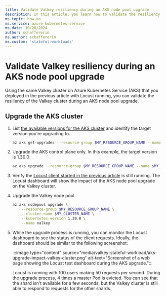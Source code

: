 ```yaml
---
title: Validate Valkey resiliency during an AKS node pool upgrade
description: In this article, you learn how to validate the resiliency of the Valkey cluster on Azure Kubernetes during a nodepool upgrade.
ms.topic: how-to
ms.service: azure-kubernetes-service
ms.date: 10/28/2024
author: schaffererin
ms.author: schaffererin
ms.custom: 'stateful-workloads'
---
```


# Validate Valkey resiliency during an AKS node pool upgrade

Using the same Valkey cluster on Azure Kubernetes Service (AKS) that you deployed in the previous article with Locust running, you can validate the resiliency of the Valkey cluster during an AKS node pool upgrade.


## Upgrade the AKS cluster

1. List [the available versions for the AKS cluster][check-for-available-aks-cluster-upgrades] and identify the target version you're upgrading to.

    ```bash
    az aks get-upgrades --resource-group $MY_RESOURCE_GROUP_NAME --name $MY_CLUSTER_NAME --output table
    ```

2. Upgrade the AKS control plane only. In this example, the target version is 1.30.0:

    ```bash
    az aks upgrade --resource-group $MY_RESOURCE_GROUP_NAME --name $MY_CLUSTER_NAME --control-plane-only --kubernetes-version 1.30.0
    ```

3. Verify the [Locust client started in the previous article][validate-valkey-cluster] is still running. The Locust dashboard will show the impact of the AKS node pool upgrade on the Valkey cluster.

4. Upgrade the Valkey node pool.

    ```bash
    az aks nodepool upgrade \
        --resource-group $MY_RESOURCE_GROUP_NAME \
        --cluster-name $MY_CLUSTER_NAME \
        --kubernetes-version 1.30.0 \
        --name valkey
    ```

4. While the upgrade process is running, you can monitor the Locust dashboard to see the status of the client requests. Ideally, the dashboard should be similar to the following screenshot:

      :::image type="content" source="media/valkey-stateful-workload/aks-upgrade-impact-valkey-cluster.png" alt-text="Screenshot of a web page showing the Locust test dashboard during the AKS upgrade.":::

   Locust is running with 100 users making 50 requests per second. During the upgrade process, 4 times a master Pod is evicted. You can see that the shard isn't available for a few seconds, but the Valkey cluster is still able to respond to requests for the other shards.

<!-- Internal links -->

[check-for-available-aks-cluster-upgrades]: /azure/aks/upgrade-aks-cluster?tabs=azure-cli#check-for-available-aks-cluster-upgrades
[validate-valkey-cluster]: ./validate-valkey-cluster.md

